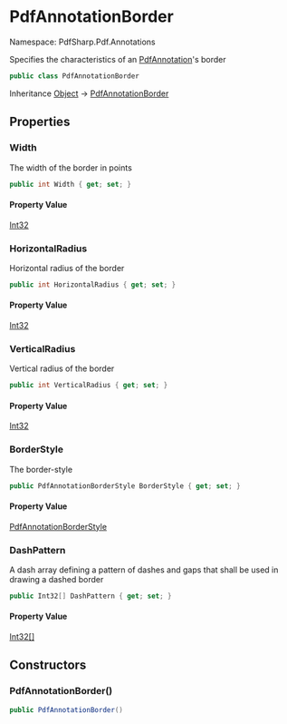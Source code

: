 # PdfAnnotationBorder

Namespace: PdfSharp.Pdf.Annotations

Specifies the characteristics of an [PdfAnnotation](./pdfsharp.pdf.annotations.pdfannotation)'s border

```csharp
public class PdfAnnotationBorder
```

Inheritance [Object](https://docs.microsoft.com/en-us/dotnet/api/system.object) → [PdfAnnotationBorder](./pdfsharp.pdf.annotations.pdfannotationborder)

## Properties

### **Width**

The width of the border in points

```csharp
public int Width { get; set; }
```

#### Property Value

[Int32](https://docs.microsoft.com/en-us/dotnet/api/system.int32)<br>

### **HorizontalRadius**

Horizontal radius of the border

```csharp
public int HorizontalRadius { get; set; }
```

#### Property Value

[Int32](https://docs.microsoft.com/en-us/dotnet/api/system.int32)<br>

### **VerticalRadius**

Vertical radius of the border

```csharp
public int VerticalRadius { get; set; }
```

#### Property Value

[Int32](https://docs.microsoft.com/en-us/dotnet/api/system.int32)<br>

### **BorderStyle**

The border-style

```csharp
public PdfAnnotationBorderStyle BorderStyle { get; set; }
```

#### Property Value

[PdfAnnotationBorderStyle](./pdfsharp.pdf.annotations.enums.pdfannotationborderstyle)<br>

### **DashPattern**

A dash array defining a pattern of dashes and gaps that shall be used in drawing a dashed border

```csharp
public Int32[] DashPattern { get; set; }
```

#### Property Value

[Int32[]](https://docs.microsoft.com/en-us/dotnet/api/system.int32)<br>

## Constructors

### **PdfAnnotationBorder()**

```csharp
public PdfAnnotationBorder()
```

